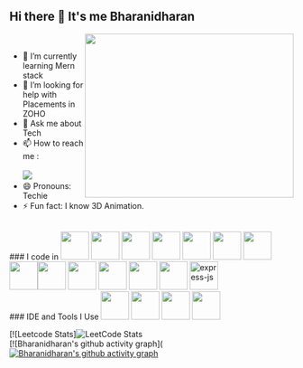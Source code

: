 ## Hi there 👋 It's me Bharanidharan 

<img align="right" width="370" height="290" src="https://i.pinimg.com/originals/47/f0/34/47f0342cec72b800463bf003eac1257e.gif">   <br />                                             
- 🌱 I’m currently learning Mern stack<br />
- 🤔 I’m looking for help with Placements in ZOHO<br />
- 💬 Ask me about Tech<br />
- 📫 How to reach me :<br />
<br />  [<img src="https://img.shields.io/badge/LinkedIn-0077B5?style=for-the-badge&logo=linkedin&logoColor=white" />](https://www.linkedin.com/in/bharanidharan-k-a7b63a322/?originalSubdomain=in)
- 😄 Pronouns: Techie<br />
- ⚡ Fun fact: I know 3D Animation.<br />
<br />
### I code in
<img height="50" width="50" src="https://img.icons8.com/color/48/000000/python.png" /> <img height="50" width="50" src="https://img.icons8.com/color/48/000000/c-programming.png" /> <img height="50" width="50" src="https://img.icons8.com/color/48/000000/c-plus-plus-logo.png" /> <img height="50" width="50" src="https://img.icons8.com/color/48/000000/java-coffee-cup-logo.png" /> <img height="50" width="50" src="https://img.icons8.com/color/48/000000/html-5.png" /> <img height="50" width="50" src="https://img.icons8.com/color/48/000000/css3.png" />  <img height="50" width="50" src="https://img.icons8.com/color/48/000000/bootstrap.png" />
<img height="50" width="50" src="https://img.icons8.com/color/48/000000/javascript.png"/><img height="50" width="50" src="https://img.icons8.com/fluent/48/000000/arduino.png"/> <img height="50" width="50" src="https://img.icons8.com/color/48/000000/react-native.png"/>  <img height="50" width="50" src="https://img.icons8.com/color/48/000000/mysql-logo.png"/> <img height="50" width="50" src="https://img.icons8.com/color/48/000000/mongodb.png"/> <img height="50" width="50" src="https://img.icons8.com/color/48/000000/nodejs.png"/> <img width="50" height="50" src="https://img.icons8.com/nolan/64/express-js.png" alt="express-js"/>
<br />
### IDE and Tools I Use
<img height="50" width="50" src="https://img.icons8.com/color/48/000000/visual-studio-code-2019.png"/>  <img height="50" width="50" src="https://img.icons8.com/color/50/000000/git.png"/>  <img height="50" width="50" src="https://img.icons8.com/color/48/000000/figma--v1.png"/> <img height="50" src="https://img.shields.io/badge/Netlify-00C7B7?style=for-the-badge&logo=netlify&logoColor=white"/> 
 <br />

[![Leetcode Stats]![LeetCode Stats](https://leetcard.jacoblin.cool/bharanidharankumaresan?theme=dark&font=Lexend&ext=contest)
<br />
[![Bharanidharan's github activity graph]([![Bharanidharan's github activity graph](https://github-readme-activity-graph.vercel.app/graph?username=Bharani-dharan-k&bg_color=17000d&color=80ff80&line=80ffff&point=00ff40&area=true&hide_border=true)](https://github.com/ashutosh00710/github-readme-activity-graph)<br />
